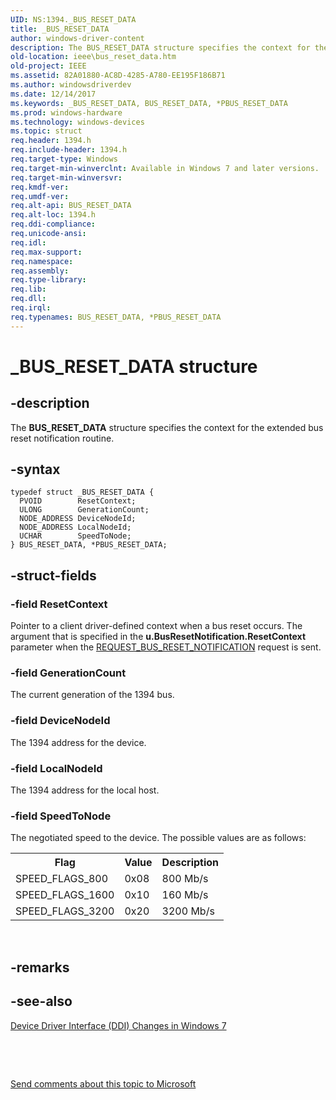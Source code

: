 ```yaml
---
UID: NS:1394._BUS_RESET_DATA
title: _BUS_RESET_DATA
author: windows-driver-content
description: The BUS_RESET_DATA structure specifies the context for the extended bus reset notification routine.
old-location: ieee\bus_reset_data.htm
old-project: IEEE
ms.assetid: 82A01880-AC8D-4285-A780-EE195F186B71
ms.author: windowsdriverdev
ms.date: 12/14/2017
ms.keywords: _BUS_RESET_DATA, BUS_RESET_DATA, *PBUS_RESET_DATA
ms.prod: windows-hardware
ms.technology: windows-devices
ms.topic: struct
req.header: 1394.h
req.include-header: 1394.h
req.target-type: Windows
req.target-min-winverclnt: Available in Windows 7 and later versions.
req.target-min-winversvr: 
req.kmdf-ver: 
req.umdf-ver: 
req.alt-api: BUS_RESET_DATA
req.alt-loc: 1394.h
req.ddi-compliance: 
req.unicode-ansi: 
req.idl: 
req.max-support: 
req.namespace: 
req.assembly: 
req.type-library: 
req.lib: 
req.dll: 
req.irql: 
req.typenames: BUS_RESET_DATA, *PBUS_RESET_DATA
---
```


# _BUS_RESET_DATA structure



## -description
The <b>BUS_RESET_DATA</b> structure specifies the context for the extended bus reset notification routine. 



## -syntax

````
typedef struct _BUS_RESET_DATA {
  PVOID        ResetContext;
  ULONG        GenerationCount;
  NODE_ADDRESS DeviceNodeId;
  NODE_ADDRESS LocalNodeId;
  UCHAR        SpeedToNode;
} BUS_RESET_DATA, *PBUS_RESET_DATA;
````


## -struct-fields

### -field ResetContext

Pointer to a client driver-defined context when a bus reset occurs. The argument that is specified in the <b>u.BusResetNotification.ResetContext</b> parameter when the <a href="https://msdn.microsoft.com/library/windows/hardware/ff537638">REQUEST_BUS_RESET_NOTIFICATION</a> request is sent.


### -field GenerationCount

The current generation of the 1394 bus.


### -field DeviceNodeId

The 1394 address for the device.


### -field LocalNodeId

The 1394 address for the local host.


### -field SpeedToNode

The negotiated speed to the device. The possible values are as follows:

<table>
<tr>
<th>Flag</th>
<th>Value</th>
<th>Description</th>
</tr>
<tr>
<td>SPEED_FLAGS_800</td>
<td>0x08</td>
<td>    800 Mb/s</td>
</tr>
<tr>
<td>SPEED_FLAGS_1600</td>
<td>0x10</td>
<td>160 Mb/s</td>
</tr>
<tr>
<td>SPEED_FLAGS_3200</td>
<td>0x20</td>
<td>3200 Mb/s</td>
</tr>
</table>
 


## -remarks


## -see-also
<dl>
<dt>
<a href="https://msdn.microsoft.com/5473C6AC-284C-41B1-AA67-75696BE96C24">Device Driver Interface (DDI) Changes in Windows 7</a>
</dt>
</dl>
 

 

<a href="mailto:wsddocfb@microsoft.com?subject=Documentation%20feedback [IEEE\buses]:%20BUS_RESET_DATA structure%20 RELEASE:%20(12/14/2017)&amp;body=%0A%0APRIVACY STATEMENT%0A%0AWe use your feedback to improve the documentation. We don't use your email address for any other purpose, and we'll remove your email address from our system after the issue that you're reporting is fixed. While we're working to fix this issue, we might send you an email message to ask for more info. Later, we might also send you an email message to let you know that we've addressed your feedback.%0A%0AFor more info about Microsoft's privacy policy, see http://privacy.microsoft.com/en-us/default.aspx." title="Send comments about this topic to Microsoft">Send comments about this topic to Microsoft</a>

